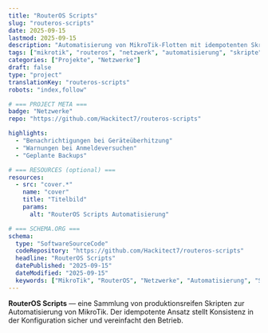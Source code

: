 ```yaml
---
title: "RouterOS Scripts"
slug: "routeros-scripts"
date: 2025-09-15
lastmod: 2025-09-15
description: "Automatisierung von MikroTik-Flotten mit idempotenten Skripten."
tags: ["mikrotik", "routeros", "netzwerk", "automatisierung", "skripte"]
categories: ["Projekte", "Netzwerke"]
draft: false
type: "project"
translationKey: "routeros-scripts"
robots: "index,follow"

# === PROJECT META ===
badge: "Netzwerke"
repo: "https://github.com/Hackitect7/routeros-scripts"

highlights:
  - "Benachrichtigungen bei Geräteüberhitzung"
  - "Warnungen bei Anmeldeversuchen"
  - "Geplante Backups"

# === RESOURCES (optional) ===
resources:
  - src: "cover.*"
    name: "cover"
    title: "Titelbild"
    params:
      alt: "RouterOS Scripts Automatisierung"

# === SCHEMA.ORG ===
schema:
  type: "SoftwareSourceCode"
  codeRepository: "https://github.com/Hackitect7/routeros-scripts"
  headline: "RouterOS Scripts"
  datePublished: "2025-09-15"
  dateModified: "2025-09-15"
  keywords: ["MikroTik", "RouterOS", "Netzwerke", "Automatisierung", "Skripte"]
---
```


**RouterOS Scripts** — eine Sammlung von produktionsreifen Skripten zur Automatisierung von MikroTik.
Der idempotente Ansatz stellt Konsistenz in der Konfiguration sicher und vereinfacht den Betrieb.
